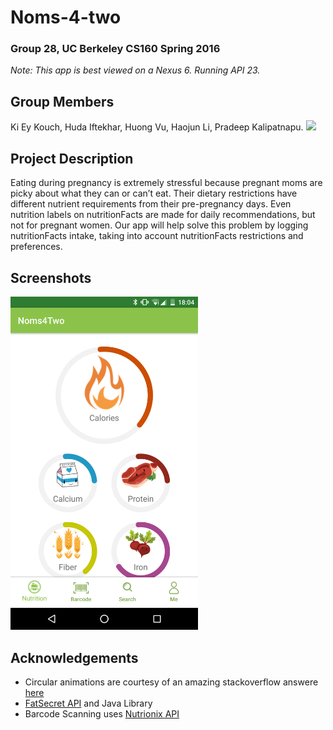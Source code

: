 # Noms-4-two
### Group 28, UC Berkeley CS160 Spring 2016
_Note: This app is best viewed on a Nexus 6. Running API 23._

## Group Members
Ki Ey Kouch, Huda Iftekhar, Huong Vu, Haojun Li, Pradeep Kalipatnapu.
<img src="./group_picture.png">

## Project Description
Eating during pregnancy is extremely stressful because pregnant moms are picky about 
what they can or can’t eat. Their dietary restrictions have different nutrient requirements
from their pre-pregnancy days. Even nutrition labels on nutritionFacts are made for
daily recommendations, but not for pregnant women. Our app will help solve this problem
by logging nutritionFacts intake, taking into account nutritionFacts restrictions and
preferences.

## Screenshots
<img src="./screenshots/home.png" width="300px">

## Acknowledgements
* Circular animations are courtesy of an amazing stackoverflow answere [here](
http://stackoverflow.com/questions/29381474/how-to-draw-a-circle-with-animation-in-android)
* [FatSecret API](https://github.com/ranesr/fatsecret4j) and Java Library
* Barcode Scanning uses [Nutrionix API](https://www.nutritionix.com/)

